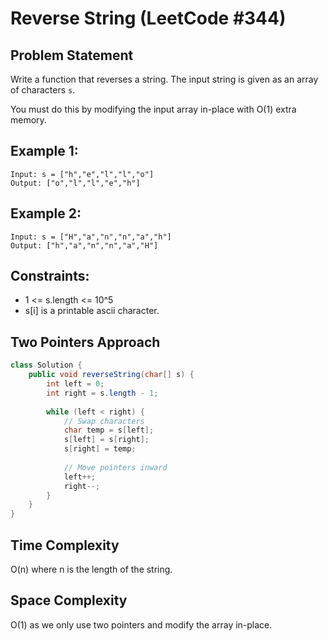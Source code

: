# Reverse String (LeetCode #344)

## Problem Statement
Write a function that reverses a string. The input string is given as an array of characters `s`.

You must do this by modifying the input array in-place with O(1) extra memory.

## Example 1:
```
Input: s = ["h","e","l","l","o"]
Output: ["o","l","l","e","h"]
```

## Example 2:
```
Input: s = ["H","a","n","n","a","h"]
Output: ["h","a","n","n","a","H"]
```

## Constraints:
- 1 <= s.length <= 10^5
- s[i] is a printable ascii character.

## Two Pointers Approach
```java
class Solution {
    public void reverseString(char[] s) {
        int left = 0;
        int right = s.length - 1;
        
        while (left < right) {
            // Swap characters
            char temp = s[left];
            s[left] = s[right];
            s[right] = temp;
            
            // Move pointers inward
            left++;
            right--;
        }
    }
}
```

## Time Complexity
O(n) where n is the length of the string.

## Space Complexity
O(1) as we only use two pointers and modify the array in-place.